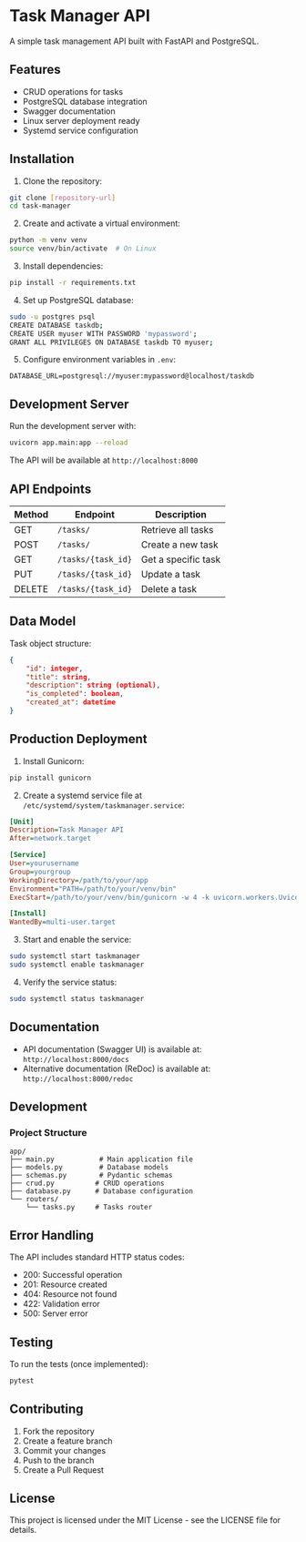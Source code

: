 # Task Manager API

A simple task management API built with FastAPI and PostgreSQL.

## Features

- CRUD operations for tasks
- PostgreSQL database integration
- Swagger documentation
- Linux server deployment ready
- Systemd service configuration

## Installation

1. Clone the repository:
```bash
git clone [repository-url]
cd task-manager
```

2. Create and activate a virtual environment:
```bash
python -m venv venv
source venv/bin/activate  # On Linux
```

3. Install dependencies:
```bash
pip install -r requirements.txt
```

4. Set up PostgreSQL database:
```bash
sudo -u postgres psql
CREATE DATABASE taskdb;
CREATE USER myuser WITH PASSWORD 'mypassword';
GRANT ALL PRIVILEGES ON DATABASE taskdb TO myuser;
```

5. Configure environment variables in `.env`:
```
DATABASE_URL=postgresql://myuser:mypassword@localhost/taskdb
```

## Development Server

Run the development server with:
```bash
uvicorn app.main:app --reload
```

The API will be available at `http://localhost:8000`

## API Endpoints

| Method | Endpoint | Description |
|--------|----------|-------------|
| GET | `/tasks/` | Retrieve all tasks |
| POST | `/tasks/` | Create a new task |
| GET | `/tasks/{task_id}` | Get a specific task |
| PUT | `/tasks/{task_id}` | Update a task |
| DELETE | `/tasks/{task_id}` | Delete a task |

## Data Model

Task object structure:
```json
{
    "id": integer,
    "title": string,
    "description": string (optional),
    "is_completed": boolean,
    "created_at": datetime
}
```

## Production Deployment

1. Install Gunicorn:
```bash
pip install gunicorn
```

2. Create a systemd service file at `/etc/systemd/system/taskmanager.service`:
```ini
[Unit]
Description=Task Manager API
After=network.target

[Service]
User=yourusername
Group=yourgroup
WorkingDirectory=/path/to/your/app
Environment="PATH=/path/to/your/venv/bin"
ExecStart=/path/to/your/venv/bin/gunicorn -w 4 -k uvicorn.workers.UvicornWorker app.main:app --bind 0.0.0.0:8000

[Install]
WantedBy=multi-user.target
```

3. Start and enable the service:
```bash
sudo systemctl start taskmanager
sudo systemctl enable taskmanager
```

4. Verify the service status:
```bash
sudo systemctl status taskmanager
```

## Documentation

- API documentation (Swagger UI) is available at: `http://localhost:8000/docs`
- Alternative documentation (ReDoc) is available at: `http://localhost:8000/redoc`

## Development

### Project Structure
```
app/
├── main.py           # Main application file
├── models.py         # Database models
├── schemas.py        # Pydantic schemas
├── crud.py          # CRUD operations
├── database.py      # Database configuration
└── routers/
    └── tasks.py     # Tasks router
```

## Error Handling

The API includes standard HTTP status codes:
- 200: Successful operation
- 201: Resource created
- 404: Resource not found
- 422: Validation error
- 500: Server error

## Testing

To run the tests (once implemented):
```bash
pytest
```

## Contributing

1. Fork the repository
2. Create a feature branch
3. Commit your changes
4. Push to the branch
5. Create a Pull Request

## License

This project is licensed under the MIT License - see the LICENSE file for details.
